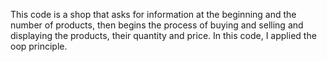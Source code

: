This code is a shop that asks for information at the beginning and the number of products, then begins the process of buying and selling and displaying the products, their quantity and price. In this code, I applied the oop principle.
